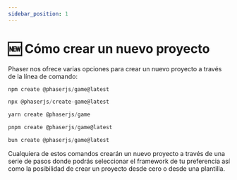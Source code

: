 ```yaml
---
sidebar_position: 1
---
```


# 🆕 Cómo crear un nuevo proyecto

Phaser nos ofrece varias opciones para crear un nuevo proyecto a través de la línea de comando:

```js
npm create @phaserjs/game@latest
```

```js
npx @phaserjs/create-game@latest
```

```js
yarn create @phaserjs/game
```

```js
pnpm create @phaserjs/game@latest
```

```js
bun create @phaserjs/game@latest
```

Cualquiera de estos comandos crearán un nuevo proyecto a través de una serie de pasos donde podrás seleccionar el framework de tu preferencia así como la posibilidad de crear un proyecto desde cero o desde una plantilla.

